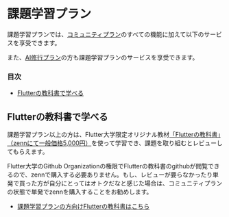 # 課題学習プラン

課題学習プランでは、[コミュニティプラン](community.md)のすべての機能に加えて以下のサービスを享受できます。

また、[AI修行プラン](training.md)の方も課題学習プランのサービスを享受できます。

### 目次
- [Flutterの教科書で学べる](#Flutterの教科書で学べる)

## Flutterの教科書で学べる

課題学習プラン以上の方は、Flutter大学限定オリジナル教材[「Flutterの教科書」（zennにて一般価格5,000円）](https://zenn.dev/flutteruniv/books/flutter-textbook)を使って学習でき、課題を取り組むとレビューしてもらえます。

Flutter大学のGithub Organizationの権限でFlutterの教科書のgithubが閲覧できるので、zennで購入する必要ありません。もし、レビューが要らなかったり単発で買った方が自分にとってはオトクだなと感じた場合は、コミュニティプランの状態で単発でzennを購入することをお勧めします。

- [課題学習プランの方向けFlutterの教科書はこちら](https://github.com/flutteruniv/zenn)
